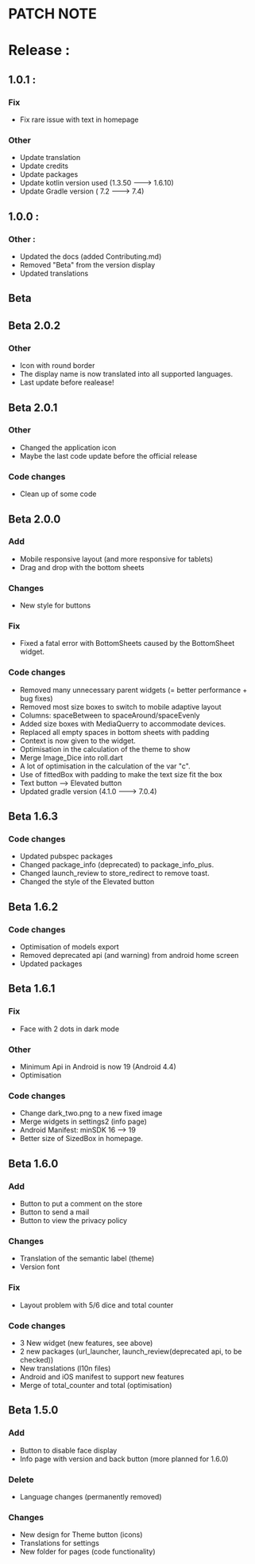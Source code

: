 # PATCH NOTE

# Release :

## 1.0.1 :

### Fix

* Fix rare issue with text in homepage

### Other

* Update translation
* Update credits
* Update packages
* Update kotlin version used (1.3.50 ---> 1.6.10)
* Update Gradle version ( 7.2 ---> 7.4)

## 1.0.0 :

### Other :

* Updated the docs (added Contributing.md)
* Removed "Beta" from the version display
* Updated translations

## Beta

## Beta 2.0.2

### Other

* Icon with round border
* The display name is now translated into all supported languages.
* Last update before realease!

## Beta 2.0.1

### Other

* Changed the application icon
* Maybe the last code update before the official release

### Code changes

* Clean up of some code

## Beta 2.0.0

### Add  

* Mobile responsive layout (and more responsive for tablets)
* Drag and drop with the bottom sheets

### Changes

* New style for buttons

### Fix

* Fixed a fatal error with BottomSheets caused by the BottomSheet widget.

### Code changes

* Removed many unnecessary parent widgets (= better performance + bug fixes)
* Removed most size boxes to switch to mobile adaptive layout
* Columns: spaceBetween to spaceAround/spaceEvenly
* Added size boxes with MediaQuerry to accommodate devices.
* Replaced all empty spaces in bottom sheets with padding
* Context is now given to the widget.
* Optimisation in the calculation of the theme to show
* Merge Image_Dice into roll.dart
* A lot of optimisation in the calculation of the var "c".
* Use of fittedBox with padding to make the text size fit the box
* Text button --> Elevated button
* Updated gradle version (4.1.0 ---> 7.0.4)

## Beta 1.6.3

### Code changes

* Updated pubspec packages
* Changed package_info (deprecated) to package_info_plus.
* Changed launch_review to store_redirect to remove toast.
* Changed the style of the Elevated button

## Beta 1.6.2

### Code changes

* Optimisation of models export
* Removed deprecated api (and warning) from android home screen
* Updated packages

## Beta 1.6.1

### Fix

* Face with 2 dots in dark mode 

### Other

* Minimum Api in Android is now 19 (Android 4.4)
* Optimisation

### Code changes

* Change dark_two.png to a new fixed image
* Merge widgets in settings2 (info page)
* Android Manifest: minSDK 16 --> 19
* Better size of SizedBox in homepage.

## Beta 1.6.0

### Add  

* Button to put a comment on the store
* Button to send a mail
* Button to view the privacy policy

### Changes 

* Translation of the semantic label (theme)
* Version font

### Fix 

* Layout problem with 5/6 dice and total counter

### Code changes 

* 3 New widget (new features, see above)
* 2 new packages (url_launcher, launch_review(deprecated api, to be checked))
* New translations (l10n files)
* Android and iOS manifest to support new features
* Merge of total_counter and total (optimisation)

## Beta 1.5.0

### Add  

* Button to disable face display
* Info page with version and back button (more planned for 1.6.0)

### Delete

* Language changes (permanently removed)

### Changes

* New design for Theme button (icons)
* Translations for settings
* New folder for pages (code functionality)
